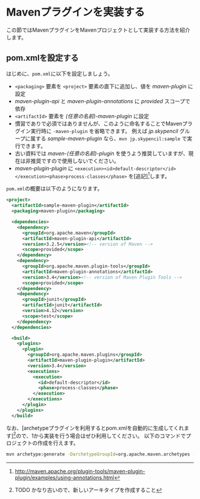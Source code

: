 # Mavenプラグインを実装する

この節ではMavenプラグインをMavenプロジェクトとして実装する方法を紹介します。

## pom.xmlを設定する

はじめに、`pom.xml`に以下を設定しましょう。

* `<packaging>` 要素を `<project>` 要素の直下に追加し、値を *maven-plugin* に設定
* *maven-plugin-api* と *maven-plugin-annotations* に *provided* スコープで依存
* `<artifactId>` 要素を *(任意の名前)-maven-plugin* に設定
* 慣習でありで必須ではありませんが、このように命名することでMavenプラグイン実行時に `-maven-plugin` を省略できます。
例えば *jp.skypencil* グループに属する *sample-maven-plugin* なら、`mvn jp.skypencil:sample` で実行できます。
* 古い資料では *maven-(任意の名前)-plugin* を使うよう推奨していますが、現在は非推奨ですので使用しないでください。
* *maven-plugin-plugin* に `<execution><id>default-descriptor</id></execution><phase>process-classes</phase>` を[追記][^1]します。

`pom.xml`の概要は以下のようになります。

```xml
<project>
  <artifactId>sample-maven-plugin</artifactId>
  <packaging>maven-plugin</packaging>

  <dependencies>
    <dependency>
      <groupId>org.apache.maven</groupId>
      <artifactId>maven-plugin-api</artifactId>
      <version>3.2.5</version><!-- version of Maven -->
      <scope>provided</scope>
    </dependency>
    <dependency>
      <groupId>org.apache.maven.plugin-tools</groupId>
      <artifactId>maven-plugin-annotations</artifactId>
      <version>3.4</version><!-- version of Maven Plugin Tools -->
      <scope>provided</scope>
    </dependency>
    <dependency>
      <groupId>junit</groupId>
      <artifactId>junit</artifactId>
      <version>4.12</version>
      <scope>test</scope>
    </dependency>
  </dependencies>

  <build>
    <plugins>
      <plugin>
        <groupId>org.apache.maven.plugins</groupId>
        <artifactId>maven-plugin-plugin</artifactId>
        <version>3.4</version>
        <executions>
          <execution>
            <id>default-descriptor</id>
            <phase>process-classes</phase>
          </execution>
        </executions>
      </plugin>
    </plugins>
  </build>
```

なお、[archetypeプラグインを利用するとpom.xmlを自動的に生成してくれます][^2]ので、1から実装を行う場合はぜひ利用してください。
以下のコマンドでプロジェクトの作成を行えます。

```sh
mvn archetype:generate -DarchetypeGroupId=org.apache.maven.archetypes -DarchetypeArtifactId=maven-archetype-plugin -DarchetypeVersion=1.2
```

[^1]: http://maven.apache.org/plugin-tools/maven-plugin-plugin/examples/using-annotations.html
[^2]: TODO かなり古いので、新しいアーキタイプを作成すること
